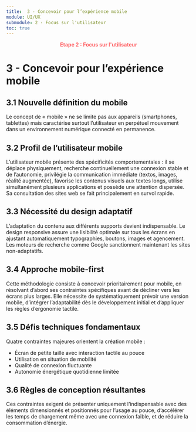 ```yaml
---
title:  3 - Concevoir pour l’expérience mobile
module: UI/UX
submodule: 2 - Focus sur l'utilisateur
toc: true
---
```

<p style="color:oklch(70.4% 0.191 22.216); font-weight:bold; text-align:center ">Etape 2 : Focus sur l'utilisateur</p>

# 3 - Concevoir pour l’expérience mobile

## 3.1 Nouvelle définition du mobile
Le concept de « mobile » ne se limite pas aux appareils (smartphones, tablettes) mais caractérise surtout l’utilisateur en perpétuel mouvement dans un environnement numérique connecté en permanence.

## 3.2 Profil de l’utilisateur mobile
L’utilisateur mobile présente des spécificités comportementales : il se déplace physiquement, recherche continuellement une connexion stable et de l’autonomie, privilégie la communication immédiate (textos, images, réalité augmentée), favorise les contenus visuels aux textes longs, utilise simultanément plusieurs applications et possède une attention dispersée. Sa consultation des sites web se fait principalement en survol rapide.

## 3.3 Nécessité du design adaptatif
L’adaptation du contenu aux différents supports devient indispensable. Le design responsive assure une lisibilité optimale sur tous les écrans en ajustant automatiquement typographies, boutons, images et agencement. Les moteurs de recherche comme Google sanctionnent maintenant les sites non-adaptatifs.

## 3.4 Approche mobile-first
Cette méthodologie consiste à concevoir prioritairement pour mobile, en résolvant d’abord ses contraintes spécifiques avant de décliner vers les écrans plus larges. Elle nécessite de systématiquement prévoir une version mobile, d’intégrer l’adaptabilité dès le développement initial et d’appliquer les règles d’ergonomie tactile.

## 3.5 Défis techniques fondamentaux
Quatre contraintes majeures orientent la création mobile :
- Écran de petite taille avec interaction tactile au pouce
- Utilisation en situation de mobilité
- Qualité de connexion fluctuante  
- Autonomie énergétique quotidienne limitée

## 3.6 Règles de conception résultantes
Ces contraintes exigent de présenter uniquement l’indispensable avec des éléments dimensionnés et positionnés pour l’usage au pouce, d’accélérer les temps de chargement même avec une connexion faible, et de réduire la consommation d’énergie.